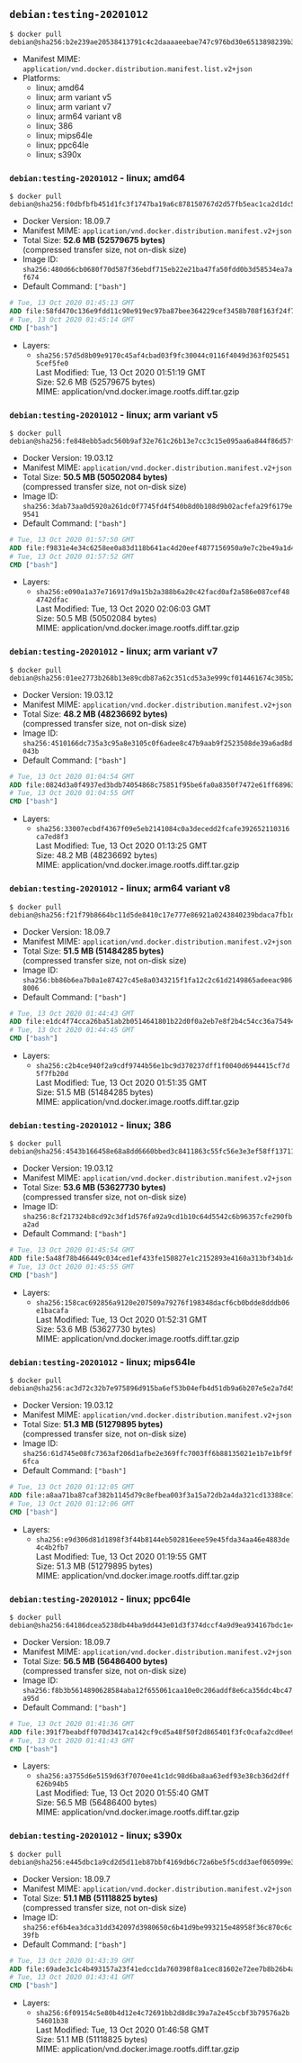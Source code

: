## `debian:testing-20201012`

```console
$ docker pull debian@sha256:b2e239ae20538413791c4c2daaaaeebae747c976bd30e6513898239b30425e66
```

-	Manifest MIME: `application/vnd.docker.distribution.manifest.list.v2+json`
-	Platforms:
	-	linux; amd64
	-	linux; arm variant v5
	-	linux; arm variant v7
	-	linux; arm64 variant v8
	-	linux; 386
	-	linux; mips64le
	-	linux; ppc64le
	-	linux; s390x

### `debian:testing-20201012` - linux; amd64

```console
$ docker pull debian@sha256:f0dbfbfb451d1fc3f1747ba19a6c878150767d2d57fb5eac1ca2d1dc56ba241c
```

-	Docker Version: 18.09.7
-	Manifest MIME: `application/vnd.docker.distribution.manifest.v2+json`
-	Total Size: **52.6 MB (52579675 bytes)**  
	(compressed transfer size, not on-disk size)
-	Image ID: `sha256:480d66cb0680f70d587f36ebdf715eb22e21ba47fa50fdd0b3d58534ea7af674`
-	Default Command: `["bash"]`

```dockerfile
# Tue, 13 Oct 2020 01:45:13 GMT
ADD file:58fd470c136e9fdd11c90e919ec97ba87bee364229cef3458b708f163f24f756 in / 
# Tue, 13 Oct 2020 01:45:14 GMT
CMD ["bash"]
```

-	Layers:
	-	`sha256:57d5d8b09e9170c45af4cbad03f9fc30044c0116f4049d363f0254515cef5fe0`  
		Last Modified: Tue, 13 Oct 2020 01:51:19 GMT  
		Size: 52.6 MB (52579675 bytes)  
		MIME: application/vnd.docker.image.rootfs.diff.tar.gzip

### `debian:testing-20201012` - linux; arm variant v5

```console
$ docker pull debian@sha256:fe848ebb5adc560b9af32e761c26b13e7cc3c15e095aa6a844f86d57f7f94a26
```

-	Docker Version: 19.03.12
-	Manifest MIME: `application/vnd.docker.distribution.manifest.v2+json`
-	Total Size: **50.5 MB (50502084 bytes)**  
	(compressed transfer size, not on-disk size)
-	Image ID: `sha256:3dab73aa0d5920a261dc0f7745fd4f540b8d0b108d9b02acfefa29f6179e9541`
-	Default Command: `["bash"]`

```dockerfile
# Tue, 13 Oct 2020 01:57:50 GMT
ADD file:f9831e4e34c6258ee0a83d118b641ac4d20eef4877156950a9e7c2be49a1d4e4 in / 
# Tue, 13 Oct 2020 01:57:52 GMT
CMD ["bash"]
```

-	Layers:
	-	`sha256:e090a1a37e716917d9a15b2a388b6a20c42facd0af2a586e087cef484742dfac`  
		Last Modified: Tue, 13 Oct 2020 02:06:03 GMT  
		Size: 50.5 MB (50502084 bytes)  
		MIME: application/vnd.docker.image.rootfs.diff.tar.gzip

### `debian:testing-20201012` - linux; arm variant v7

```console
$ docker pull debian@sha256:01ee2773b268b13e89cdb87a62c351cd53a3e999cf014461674c305b24a30f04
```

-	Docker Version: 19.03.12
-	Manifest MIME: `application/vnd.docker.distribution.manifest.v2+json`
-	Total Size: **48.2 MB (48236692 bytes)**  
	(compressed transfer size, not on-disk size)
-	Image ID: `sha256:4510166dc735a3c95a8e3105c0f6adee8c47b9aab9f2523508de39a6ad8d043b`
-	Default Command: `["bash"]`

```dockerfile
# Tue, 13 Oct 2020 01:04:54 GMT
ADD file:0824d3a0f4937ed3bdb74054868c75851f95be6fa0a8350f7472e61ff6896362 in / 
# Tue, 13 Oct 2020 01:04:55 GMT
CMD ["bash"]
```

-	Layers:
	-	`sha256:33007ecbdf4367f09e5eb2141084c0a3decedd2fcafe392652110316ca7ed8f3`  
		Last Modified: Tue, 13 Oct 2020 01:13:25 GMT  
		Size: 48.2 MB (48236692 bytes)  
		MIME: application/vnd.docker.image.rootfs.diff.tar.gzip

### `debian:testing-20201012` - linux; arm64 variant v8

```console
$ docker pull debian@sha256:f21f79b8664bc11d5de8410c17e777e86921a0243840239bdaca7fb1d6077ffa
```

-	Docker Version: 18.09.7
-	Manifest MIME: `application/vnd.docker.distribution.manifest.v2+json`
-	Total Size: **51.5 MB (51484285 bytes)**  
	(compressed transfer size, not on-disk size)
-	Image ID: `sha256:bb86b6ea7b0a1e87427c45e8a0343215f1fa12c2c61d2149865adeeac9868006`
-	Default Command: `["bash"]`

```dockerfile
# Tue, 13 Oct 2020 01:44:43 GMT
ADD file:e1dc4f74cca26ba51ab2b0514641801b22d0f0a2eb7e8f2b4c54cc36a75494d4 in / 
# Tue, 13 Oct 2020 01:44:45 GMT
CMD ["bash"]
```

-	Layers:
	-	`sha256:c2b4ce940f2a9cdf9744b56e1bc9d370237dff1f0040d6944415cf7d5f7fb20d`  
		Last Modified: Tue, 13 Oct 2020 01:51:35 GMT  
		Size: 51.5 MB (51484285 bytes)  
		MIME: application/vnd.docker.image.rootfs.diff.tar.gzip

### `debian:testing-20201012` - linux; 386

```console
$ docker pull debian@sha256:4543b166458e68a8dd6660bbed3c8411863c55fc56e3e3ef58ff1371124b102a
```

-	Docker Version: 19.03.12
-	Manifest MIME: `application/vnd.docker.distribution.manifest.v2+json`
-	Total Size: **53.6 MB (53627730 bytes)**  
	(compressed transfer size, not on-disk size)
-	Image ID: `sha256:8cf217324b8cd92c3df1d576fa92a9cd1b10c64d5542c6b96357cfe290fba2ad`
-	Default Command: `["bash"]`

```dockerfile
# Tue, 13 Oct 2020 01:45:54 GMT
ADD file:5a48f78b466449c034ced1ef433fe150827e1c2152893e4160a313bf34b1d402 in / 
# Tue, 13 Oct 2020 01:45:55 GMT
CMD ["bash"]
```

-	Layers:
	-	`sha256:158cac692856a9120e207509a79276f198348dacf6cb0bdde8dddb06e1bacafa`  
		Last Modified: Tue, 13 Oct 2020 01:52:31 GMT  
		Size: 53.6 MB (53627730 bytes)  
		MIME: application/vnd.docker.image.rootfs.diff.tar.gzip

### `debian:testing-20201012` - linux; mips64le

```console
$ docker pull debian@sha256:ac3d72c32b7e975896d915ba6ef53b04efb4d51db9a6b207e5e2a7d45637fba6
```

-	Docker Version: 19.03.12
-	Manifest MIME: `application/vnd.docker.distribution.manifest.v2+json`
-	Total Size: **51.3 MB (51279895 bytes)**  
	(compressed transfer size, not on-disk size)
-	Image ID: `sha256:61d745e08fc7363af206d1afbe2e369ffc7003ff6b88135021e1b7e1bf9f6fca`
-	Default Command: `["bash"]`

```dockerfile
# Tue, 13 Oct 2020 01:12:05 GMT
ADD file:a8aa71ba87caf382b1145d79c8efbea003f3a15a72db2a4da321cd13388ce1d2 in / 
# Tue, 13 Oct 2020 01:12:06 GMT
CMD ["bash"]
```

-	Layers:
	-	`sha256:e9d306d81d1898f3f44b8144eb502816eee59e45fda34aa46e4883de4c4b2fb7`  
		Last Modified: Tue, 13 Oct 2020 01:19:55 GMT  
		Size: 51.3 MB (51279895 bytes)  
		MIME: application/vnd.docker.image.rootfs.diff.tar.gzip

### `debian:testing-20201012` - linux; ppc64le

```console
$ docker pull debian@sha256:64186dcea5238db44ba9dd443e01d3f374dccf4a9d9ea934167bdc1e4d9c3ede
```

-	Docker Version: 18.09.7
-	Manifest MIME: `application/vnd.docker.distribution.manifest.v2+json`
-	Total Size: **56.5 MB (56486400 bytes)**  
	(compressed transfer size, not on-disk size)
-	Image ID: `sha256:f8b3b5614890628584aba12f655061caa10e0c206addf8e6ca356dc4bc47a95d`
-	Default Command: `["bash"]`

```dockerfile
# Tue, 13 Oct 2020 01:41:36 GMT
ADD file:391f7beabdff070d3417ca142cf9cd5a48f50f2d865401f3fc0cafa2cd0ee9b2 in / 
# Tue, 13 Oct 2020 01:41:43 GMT
CMD ["bash"]
```

-	Layers:
	-	`sha256:a3755d6e5159d63f7070ee41c1dc98d6ba8aa63edf93e38cb36d2dff626b94b5`  
		Last Modified: Tue, 13 Oct 2020 01:55:40 GMT  
		Size: 56.5 MB (56486400 bytes)  
		MIME: application/vnd.docker.image.rootfs.diff.tar.gzip

### `debian:testing-20201012` - linux; s390x

```console
$ docker pull debian@sha256:e445dbc1a9cd2d5d11eb87bbf4169db6c72a6be5f5cdd3aef065099e35cd6371
```

-	Docker Version: 18.09.7
-	Manifest MIME: `application/vnd.docker.distribution.manifest.v2+json`
-	Total Size: **51.1 MB (51118825 bytes)**  
	(compressed transfer size, not on-disk size)
-	Image ID: `sha256:ef6b4ea3dca31dd342097d3980650c6b41d9be993215e48958f36c870c6c39fb`
-	Default Command: `["bash"]`

```dockerfile
# Tue, 13 Oct 2020 01:43:39 GMT
ADD file:69ade3c1c4b493157a23f41edcc1da760398f8a1cec81602e72ee7b8b26b4a76 in / 
# Tue, 13 Oct 2020 01:43:41 GMT
CMD ["bash"]
```

-	Layers:
	-	`sha256:6f09154c5e80b4d12e4c72691bb2d8d8c39a7a2e45ccbf3b79576a2b54601b38`  
		Last Modified: Tue, 13 Oct 2020 01:46:58 GMT  
		Size: 51.1 MB (51118825 bytes)  
		MIME: application/vnd.docker.image.rootfs.diff.tar.gzip
